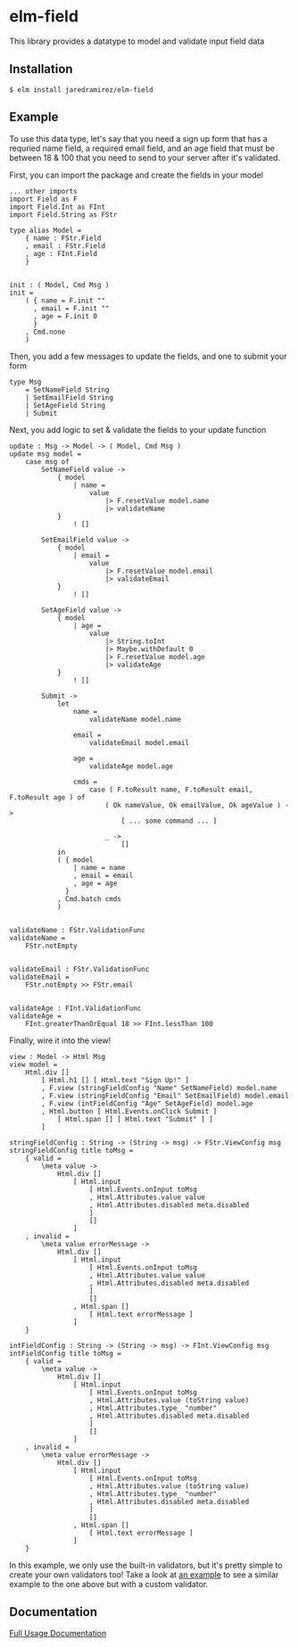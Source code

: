 # elm-field

This library provides a datatype to model and validate input field data

## Installation

    $ elm install jaredramirez/elm-field

## Example

To use this data type, let's say that you need a sign up form that has a requried name field,
a required email field, and an age field that must be between 18 & 100 that you need to send
to your server after it's validated.

First, you can import the package and create the fields in your model

    ... other imports
    import Field as F
    import Field.Int as FInt
    import Field.String as FStr

    type alias Model =
        { name : FStr.Field
        , email : FStr.Field
        , age : FInt.Field
        }


    init : ( Model, Cmd Msg )
    init =
        ( { name = F.init ""
          , email = F.init ""
          , age = F.init 0
          }
        , Cmd.none
        )

Then, you add a few messages to update the fields, and one to submit your form

    type Msg
        = SetNameField String
        | SetEmailField String
        | SetAgeField String
        | Submit

Next, you add logic to set & validate the fields to your update function

    update : Msg -> Model -> ( Model, Cmd Msg )
    update msg model =
        case msg of
            SetNameField value ->
                { model
                    | name =
                        value
                            |> F.resetValue model.name
                            |> validateName
                }
                    ! []

            SetEmailField value ->
                { model
                    | email =
                        value
                            |> F.resetValue model.email
                            |> validateEmail
                }
                    ! []

            SetAgeField value ->
                { model
                    | age =
                        value
                            |> String.toInt
                            |> Maybe.withDefault 0
                            |> F.resetValue model.age
                            |> validateAge
                }
                    ! []

            Submit ->
                let
                    name =
                        validateName model.name

                    email =
                        validateEmail model.email

                    age =
                        validateAge model.age

                    cmds =
                        case ( F.toResult name, F.toResult email, F.toResult age ) of
                            ( Ok nameValue, Ok emailValue, Ok ageValue ) ->
                                [ ... some command ... ]

                            _ ->
                                []
                in
                ( { model
                    | name = name
                    , email = email
                    , age = age
                  }
                , Cmd.batch cmds
                )


    validateName : FStr.ValidationFunc
    validateName =
        FStr.notEmpty


    validateEmail : FStr.ValidationFunc
    validateEmail =
        FStr.notEmpty >> FStr.email


    validateAge : FInt.ValidationFunc
    validateAge =
        FInt.greaterThanOrEqual 18 >> FInt.lessThan 100

Finally, wire it into the view!

    view : Model -> Html Msg
    view model =
        Html.div []
            [ Html.h1 [] [ Html.text "Sign Up!" ]
            , F.view (stringFieldConfig "Name" SetNameField) model.name
            , F.view (stringFieldConfig "Email" SetEmailField) model.email
            , F.view (intFieldConfig "Age" SetAgeField) model.age
            , Html.button [ Html.Events.onClick Submit ]
                [ Html.span [] [ Html.text "Submit" ] ]
            ]

    stringFieldConfig : String -> (String -> msg) -> FStr.ViewConfig msg
    stringFieldConfig title toMsg =
        { valid =
            \meta value ->
                Html.div []
                    [ Html.input
                        [ Html.Events.onInput toMsg
                        , Html.Attributes.value value
                        , Html.Attributes.disabled meta.disabled
                        ]
                        []
                    ]
        , invalid =
            \meta value errorMessage ->
                Html.div []
                    [ Html.input
                        [ Html.Events.onInput toMsg
                        , Html.Attributes.value value
                        , Html.Attributes.disabled meta.disabled
                        ]
                        []
                    , Html.span []
                        [ Html.text errorMessage ]
                    ]
        }

    intFieldConfig : String -> (String -> msg) -> FInt.ViewConfig msg
    intFieldConfig title toMsg =
        { valid =
            \meta value ->
                Html.div []
                    [ Html.input
                        [ Html.Events.onInput toMsg
                        , Html.Attributes.value (toString value)
                        , Html.Attributes.type_ "number"
                        , Html.Attributes.disabled meta.disabled
                        ]
                        []
                    ]
        , invalid =
            \meta value errorMessage ->
                Html.div []
                    [ Html.input
                        [ Html.Events.onInput toMsg
                        , Html.Attributes.value (toString value)
                        , Html.Attributes.type_ "number"
                        , Html.Attributes.disabled meta.disabled
                        ]
                        []
                    , Html.span []
                        [ Html.text errorMessage ]
                    ]
        }

In this example, we only use the built-in validators, but it's pretty
simple to create your own validators too! Take a look at [an example](https://github.com/jaredramirez/elm-field/blob/master/example/Main.elm) to see a
similar example to the one above but with a custom validator.

## Documentation

[Full Usage Documentation](http://package.elm-lang.org/packages/jaredramirez/elm-field/latest/Field)
